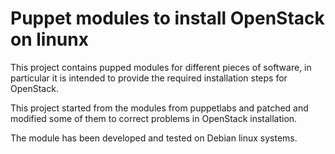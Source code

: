 Puppet modules to install OpenStack on linunx
=============================================

This project contains pupped modules for different pieces of software, in particular
it is intended to provide the required installation steps for OpenStack.

This project started from the modules from puppetlabs and patched and modified some
of them to correct problems in OpenStack installation.

The module has been developed and tested on Debian linux systems.

